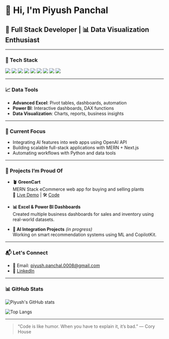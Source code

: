 # 👋 Hi, I'm Piyush Panchal

## 🚀 Full Stack Developer | 📊 Data Visualization Enthusiast

---

### 🔧 Tech Stack
<p align="left">
  <img src="https://img.shields.io/badge/React-61DAFB?style=for-the-badge&logo=react&logoColor=black"/>
  <img src="https://img.shields.io/badge/MongoDB-4EA94B?style=for-the-badge&logo=mongodb&logoColor=white"/>
  <img src="https://img.shields.io/badge/Express.js-000000?style=for-the-badge&logo=express&logoColor=white"/>
  
  <img src="https://img.shields.io/badge/Node.js-339933?style=for-the-badge&logo=nodedotjs&logoColor=white"/>
  <img src="https://img.shields.io/badge/Next.js-000000?style=for-the-badge&logo=nextdotjs&logoColor=white"/>
  <img src="https://img.shields.io/badge/JavaScript-F7DF1E?style=for-the-badge&logo=javascript&logoColor=black"/>
  <img src="https://img.shields.io/badge/Python-3776AB?style=for-the-badge&logo=python&logoColor=white"/>
  <img src="https://img.shields.io/badge/HTML5-E34F26?style=for-the-badge&logo=html5&logoColor=white"/>
  <img src="https://img.shields.io/badge/CSS3-1572B6?style=for-the-badge&logo=css3&logoColor=white"/>
</p>

---

### 📈 Data Tools
- **Advanced Excel**: Pivot tables, dashboards, automation
- **Power BI**: Interactive dashboards, DAX functions
- **Data Visualization**: Charts, reports, business insights

---

### 🧠 Current Focus
- Integrating AI features into web apps using OpenAI API
- Building scalable full-stack applications with MERN + Next.js
- Automating workflows with Python and data tools

---

### 🌱 Projects I’m Proud Of

- **🪴 GreenCart**  
  MERN Stack eCommerce web app for buying and selling plants  
  🔗 [Live Demo](https://greencart-ten-gamma.vercel.app/) | 🛠️ [Code](https://github.com/piyushpanchal008/GreenCart.git)

- **📊 Excel & Power BI Dashboards**  
  Created multiple business dashboards for sales and inventory using real-world datasets.

- **🤖 AI Integration Projects** *(in progress)*  
  Working on smart recommendation systems using ML and CopilotKit.

---

### 📬 Let's Connect

- 📧 Email: piyush.panchal.0008@gmail.com
- 💼 [LinkedIn](https://www.linkedin.com/in/piyush-panchal-999b70317/)


---

### 📊 GitHub Stats

![Piyush's GitHub stats](https://github-readme-stats.vercel.app/api?username=yourgithubusername&show_icons=true&theme=radical)

![Top Langs](https://github-readme-stats.vercel.app/api/top-langs/?username=yourgithubusername&layout=compact&theme=radical)

---

> “Code is like humor. When you have to explain it, it’s bad.” — Cory House
